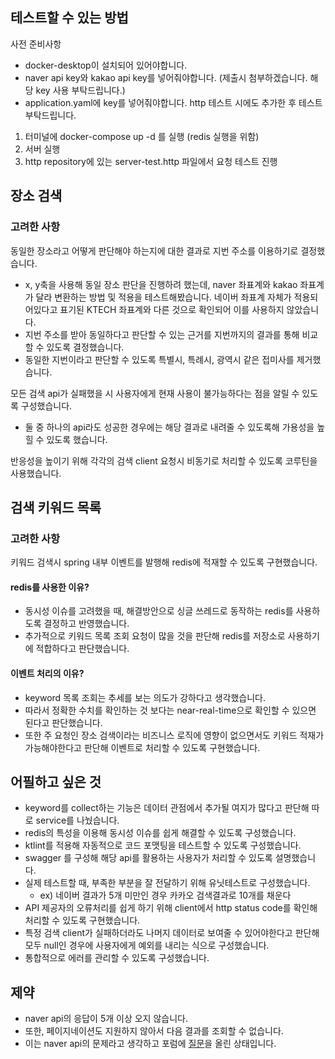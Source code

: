## 테스트할 수 있는 방법

사전 준비사항
- docker-desktop이 설치되어 있어야합니다.
- naver api key와 kakao api key를 넣어줘야합니다. (제출시 첨부하겠습니다. 해당 key 사용 부탁드립니다.)
- application.yaml에 key를 넣어줘야합니다. http 테스트 시에도 추가한 후 테스트 부탁드립니다.

1. 터미널에 docker-compose up -d 를 실행 (redis 실행을 위함)
2. 서버 실행
3. http repository에 있는 server-test.http 파일에서 요청 테스트 진행

## 장소 검색
### 고려한 사항
동일한 장소라고 어떻게 판단해야 하는지에 대한 결과로 지번 주소를 이용하기로 결정했습니다.
- x, y축을 사용해 동일 장소 판단을 진행하려 했는데, naver 좌표계와 kakao 좌표계가 달라 변환하는 방법 및 적용을 테스트해봤습니다. 네이버 좌표계 자체가 적용되어있다고 표기된 KTECH 좌표계와 다른 것으로 확인되어 이를 사용하지 않았습니다.
- 지번 주소를 받아 동일하다고 판단할 수 있는 근거를 지번까지의 결과를 통해 비교할 수 있도록 결정했습니다.
- 동일한 지번이라고 판단할 수 있도록 특별시, 특례시, 광역시 같은 접미사를 제거했습니다.

모든 검색 api가 실패했을 시 사용자에게 현재 사용이 불가능하다는 점을 알릴 수 있도록 구성했습니다.
- 둘 중 하나의 api라도 성공한 경우에는 해당 결과로 내려줄 수 있도록해 가용성을 높힐 수 있도록 했습니다.

반응성을 높이기 위해 각각의 검색 client 요청시 비동기로 처리할 수 있도록 코루틴을 사용했습니다.

## 검색 키워드 목록
### 고려한 사항
키워드 검색시 spring 내부 이벤트를 발행해 redis에 적재할 수 있도록 구현했습니다.

#### redis를 사용한 이유?
- 동시성 이슈를 고려했을 때, 해결방안으로 싱글 쓰레드로 동작하는 redis를 사용하도록 결정하고 반영했습니다.
- 추가적으로 키워드 목록 조회 요청이 많을 것을 판단해 redis를 저장소로 사용하기에 적합하다고 판단했습니다.

#### 이벤트 처리의 이유?
- keyword 목록 조회는 추세를 보는 의도가 강하다고 생각했습니다.
- 따라서 정확한 수치를 확인하는 것 보다는 near-real-time으로 확인할 수 있으면 된다고 판단했습니다.
- 또한 주 요청인 장소 검색이라는 비즈니스 로직에 영향이 없으면서도 키워드 적재가 가능해야한다고 판단해 이벤트로 처리할 수 있도록 구현했습니다.

## 어필하고 싶은 것
- keyword를 collect하는 기능은 데이터 관점에서 추가될 여지가 많다고 판단해 따로 service를 나눴습니다.
- redis의 특성을 이용해 동시성 이슈를 쉽게 해결할 수 있도록 구성했습니다.
- ktlint를 적용해 자동적으로 코드 포맷팅을 테스트할 수 있도록 구성했습니다.
- swagger 를 구성해 해당 api를 활용하는 사용자가 처리할 수 있도록 설명했습니다.
- 실제 테스트할 때, 부족한 부분을 잘 전달하기 위해 유닛테스트로 구성했습니다.
  - ex) 네이버 결과가 5개 미만인 경우 카카오 검색결과로 10개를 채운다
- API 제공자의 오류처리를 쉽게 하기 위해 client에서 http status code를 확인해 처리할 수 있도록 구현했습니다.
- 특정 검색 client가 실패하더라도 나머지 데이터로 보여줄 수 있어야한다고 판단해 모두 null인 경우에 사용자에게 예외를 내리는 식으로 구성했습니다. 
- 통합적으로 에러를 관리할 수 있도록 구성했습니다.

## 제약
- naver api의 응답이 5개 이상 오지 않습니다.
- 또한, 페이지네이션도 지원하지 않아서 다음 결과를 조회할 수 없습니다.
- 이는 naver api의 문제라고 생각하고 포럼에 [질문](https://developers.naver.com/forum/posts/36281)을 올린 상태입니다.
